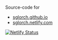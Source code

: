 Source-code for
- [sglorch.github.io](https://sglorch.github.io/)
- [sglorch.netlify.com](https://sglorch.netlify.com/)

[![Netlify Status](https://api.netlify.com/api/v1/badges/24e21600-9816-4767-9bb8-321bb0cb2812/deploy-status)](https://app.netlify.com/sites/sglorch/deploys)
